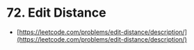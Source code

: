 # 72. Edit Distance

- [https://leetcode.com/problems/edit-distance/description/](https://leetcode.com/problems/edit-distance/description/)
